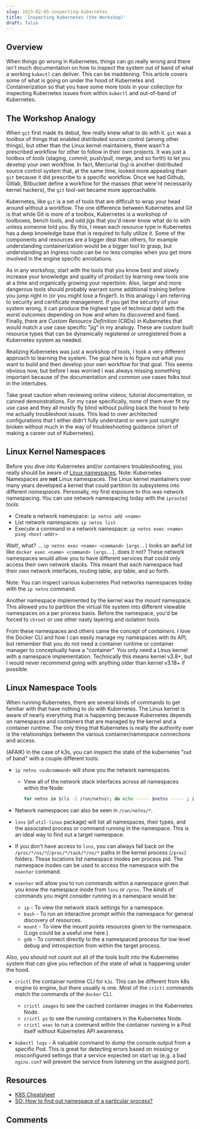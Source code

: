 ```yaml
---
slug: 2023-02-05-inspecting-kubernetes
title: 'Inspecting Kubernetes (the Workshop)'
draft: false
---
```


## Overview

When things go wrong in Kubernetes, things can go really wrong and there isn't much documentation on how to inspect the system out of band of what a working `kubectl` can deliver. This can be maddening. This article covers some of what is going on under the hood of Kubernetes and Containerization so that you have some more tools in your collection for inspecting Kubernetes issues from within `kubectl` and out-of-band of Kubernetes.

<!-- truncate -->

## The Workshop Analogy

When `git` first made its debut, few really knew what to do with it. `git` was a _toolbox_ of things that enabled distributed source control (among other things), but other than the Linux kernel maintainers, there wasn't a prescribed workflow for other to follow in their own projects. It was just a toolbox of _tools_ (staging, commit, push/pull, merge, and so forth) to let you develop your own workflow. In fact, Mercurial (`hg`) is another distributed source control system that, at the same time, looked more appealing than `git` because it did prescribe to a specific workflow. Once we had Github, Gitlab, Bitbucket define a workflow for the masses (that were'nt necessarily kernel hackers), the `git` tool-set became more approachable.

Kubernetes, like `git` is a set of tools that are difficult to wrap your head around without a workflow. The one difference between Kubernetes and Git is that while Git is more of a toolbox, Kubernetes is a workshop of toolboxes, bench tools, and odd jigs that you'd never know what do to with unless someone told you. By this, I mean each resource type in Kubernetes has a deep knowledge base that is required to fully utilize it. Some of the components and resources are a bigger deal than others, for example understanding containerization would be a bigger tool to grasp, but understanding an Ingress route can be no less complex when you get more involved in the engine specific annotations.

As in any workshop, start with the tools that you know best and slowly increase your knowledge and quality of product by learning new tools one at a time and organically growing your repertoire. Also, larger and more dangerous tools should probably warrant some additional training before you jump right in (or you might lose a finger!). In this analogy I am referring to security and certificate management. If you get the security of your system wrong, it can produce the highest type of technical debt with the worst outcomes depending on how and when its discovered and fixed. Finally, there are _Custom Resource Definition_ (CRDs) in Kubernetes that would match a use case specific "jig" in my analogy. These are custom built resource types that can be dynamically registered or unregistered from a Kubernetes system as needed.

Realizing Kubernetes was just a workshop of tools, I took a very different approach to learning the system. The goal here is to figure out what you want to build and then develop your own workflow for that goal. This seems obvious now, but before I was worried I was always missing something important because of the documentation and common use cases folks tout in the intertubes.

Take great caution when reviewing online videos, tutorial documentation, or canned demonstrations. For my case specifically, none of them ever fit my use case and they all mostly fly blind without pulling back the hood to help me actually troubleshoot issues. This lead to over architected configurations that I either didn't fully understand or were just outright broken without much in the way of troubleshooting guidance (short of making a career out of Kubernetes).

## Linux Kernel Namespaces

Before you dive into Kubernetes and/or containers troubleshooting, you really should be aware of [Linux namespaces](https://en.wikipedia.org/wiki/Linux_namespaces). Note: Kubernetes Namespaces are **not** Linux namespaces. The Linux kernel maintainers over many years developed a kernel that could partition its subsystems into different _namespaces_. Personally, my first exposure to this was network namespacing. You can use network namespacing today with the `iproute2` tools:

- Create a network namespace: `ip netns add <name>`
- List network namespaces: `ip netns list`
- Execute a command in a network namespace: `ip netns exec <name> ping <host-addr>`

Wait!, what? ... `ip netns exec <name> <command> [args..]` looks an awful lot like `docker exec <name> <command> [args..]`, does it not? These network namespaces would allow you to have different services that could only access their own network stacks. This meant that each namespace had their own network interfaces, routing table, arp table, and so forth.

Note: You can inspect various kubernetes _Pod_ networks namespaces today with the `ip netns` command.

Another namespace implemented by the kernel was the _mount_ namespace. This allowed you to partition the virtual file system into different viewable namespaces on a per process basis. Before the namespace, you'd be forced to `chroot` or use other nasty layering and isolation tools.

From these namespaces and others came the concept of _containers_. I love the Docker CLI and how I can easily manage my namespaces with its API, but remember that you do not need a container runtime or container manager to conceptually have a "container". You only need a Linux kernel with a namespace implementation. Technically this means kernel v3.8+, but I would never recommend going with anything older than kernel v3.18+ if possible.

## Linux Namespace Tools

When running Kubernetes, there are several kinds of commands to get familiar with that have nothing to do with Kubernetes. The Linux kernel is aware of nearly everything that is happening because Kubernetes depends on namespaces and containers that are managed by the kernel and a container runtime. The only thing that Kubernetes is really the authority over is the relationships between the various container/namespace connections and access.

(AFAIK) In the case of k3s, you can inspect the state of the kubernetes "out of band" with a couple different tools:

- `ip netns <subcommand>` will show you the network namespaces.

  - View all of the network stack interfaces across all namespaces within the Node:

    ```sh
    for netns in $(ls -1 /run/netns); do echo ----- $netns ----- ; ip netns exec $netns ip a s ; done
    ```

- Network namespaces can also be seen in `/run/netns/*`.
- `lsns` (of `util-linux` package) will list all namespaces, their types, and the associated process or command running in the namespace. This is an ideal way to find out a target namespace.
- If you don't have access to `lsns`, you can always fall back on the `/proc/*/ns/*`/`/proc/*/task/*/ns/*` paths in the kernel process (`/proc`) folders. These locations list namespace inodes per process pid. The namespace inodes can be used to access the namespace with the `nsenter` command.
- `nsenter` will allow you to run commands within a namespace given that you know the namespace inode from `lsns` or `/proc`. The kinds of commands you might consider running in a namespace would be:
  - `ip` - To view the network stack settings for a namespace.
  - `bash` - To run an interactive prompt within the namespace for general discovery of resources.
  - `mount` - To view the mount points resources given to the namespace. (Logs could be a useful one here.)
  - `gdb` - To connect directly to the a namespaced process for low level debug and introspection from within the target process.

Also, you should not count out all of the tools built into the Kubernetes system that can give you reflection of the state of what is happening under the hood.

- `crictl` the container runtime CLI for `k3s`. This can be different from k8s engine to engine, but there usually is one. Most of the `crictl` commands match the commands of the `docker` CLI.

  - `crictl images` to see the cached container images in the Kubernetes Node.
  - `crictl ps` to see the running containers in the Kubernetes Node.
  - `crictl exec` to run a command within the container running in a Pod itself without Kubernetes API awareness.

- `kubectl logs` - A valuable command to dump the console output from a specific Pod. This is great for detecting errors based on missing or misconfigured settings that a service expected on start up (e.g. a bad `nginx.conf` will prevent the service from listening on the assigned port).

## Resources

- [K8S Cheatsheet](https://kubernetes.io/docs/reference/kubectl/cheatsheet/)
- [SO: How to find out namespace of a particular process?](https://unix.stackexchange.com/questions/113530/how-to-find-out-namespace-of-a-particular-process)

## Comments

<Comments />
